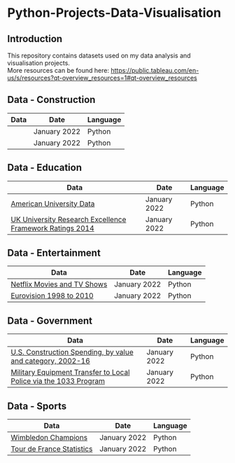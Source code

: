 # Python-Projects-Data-Visualisation

## Introduction
This repository contains datasets used on my data analysis and visualisation projects. <br>
More resources can be found here: https://public.tableau.com/en-us/s/resources?qt-overview_resources=1#qt-overview_resources<br>

## Data - Construction
|Data  | Date  | Language|
|------|------ |------ |
[]()| January 2022 | Python
[]()| January 2022 | Python

## Data - Education
|Data  | Date  | Language|
|------|------ |------ |
[American University Data]()| January 2022 | Python
[UK University Research Excellence Framework Ratings 2014]()| January 2022 | Python

## Data - Entertainment

|Data  | Date  | Language|
|------|------ |------ |
[Netflix Movies and TV Shows]()| January 2022 | Python
[Eurovision 1998 to 2010]()| January 2022 | Python

## Data - Government
|Data  | Date  | Language|
|------|------ |------ |
[U.S. Construction Spending, by value and category, 2002-16]()| January 2022 | Python
[Military Equipment Transfer to Local Police via the 1033 Program]()| January 2022 | Python

## Data - Sports
|Data  | Date  | Language|
|------|------ |------ |
[Wimbledon Champions]()| January 2022 | Python
[Tour de France Statistics]()| January 2022 | Python
